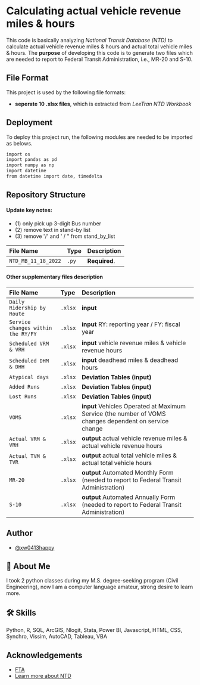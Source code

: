 
# Calculating actual vehicle revenue miles & hours

This code is basically analyzing *National Transit Database (NTD)* to calculate actual vehicle revenue miles & hours and actual total vehicle miles & hours. 
The **purpose** of developing this code is to generate two files which are needed to report to Federal Transit Administration, i.e., MR-20 and S-10.



## File Format

This project is used by the following file formats:

- **seperate 10 .xlsx files**, which is extracted from *LeeTran NTD Workbook*


## Deployment

To deploy this project run, the following modules are needed to be imported as belows.

```bash
import os
import pandas as pd
import numpy as np
import datetime
from datetime import date, timedelta
```



## Repository Structure

#### Update key notes:


- (1) only pick up 3-digit Bus number
- (2) remove text in stand-by list 
- (3) remove '/' and ' / " from stand_by_list


| File Name | Type     | Description                |
| :-------- | :------- | :------------------------- |
| `NTD_MB_11_18_2022` | `.py` | **Required**.  |

#### Other supplementary files description


| File Name | Type     | Description                       |
| :-------- | :------- | :-------------------------------- |
| `Daily Ridership by Route`      | `.xlsx` | **input** |
| `Service changes within the RY/FY`      | `.xlsx` | **input** RY: reporting year / FY: fiscal year|
| `Scheduled VRM & VRH`      | `.xlsx` | **input**  vehicle revenue miles & vehicle revenue hours|
| `Scheduled DHM & DHH`      | `.xlsx` | **input**  deadhead miles & deadhead hours|
| `Atypical days`      | `.xlsx` | **Deviation Tables (input)** |
| `Added Runs`      | `.xlsx` | **Deviation Tables (input)** |
| `Lost Runs`      | `.xlsx` | **Deviation Tables (input)** |
| `VOMS`      | `.xlsx` | **input** Vehicles Operated at Maximum Service (the number of VOMS changes dependent on service change|
| `Actual VRM & VRH`      | `.xlsx` | **output** actual vehicle revenue miles & actual vehicle revenue hours|
| `Actual TVM & TVR`      | `.xlsx` | **output** actual total vehicle miles & actual total vehicle hours|
| `MR-20`      | `.xlsx` | **output** Automated Monthly Form (needed to report to Federal Transit Administration)|
| `S-10`      | `.xlsx` | **output** Automated Annually Form (needed to report to Federal Transit Administration)|



## Author

- [@xw0413happy](https://github.com/xw0413happy)


## 🚀 About Me
I took 2 python classes during my M.S. degree-seeking program (Civil Engineering), now I am a computer language amateur, strong desire to learn more.


## 🛠 Skills
Python, R, SQL, ArcGIS, Nlogit, Stata, Power BI, Javascript, HTML, CSS, Synchro, Vissim, AutoCAD, Tableau, VBA


## Acknowledgements

 - [FTA](https://www.transit.dot.gov/)
 - [Learn more about NTD](https://www.transit.dot.gov/ntd)

